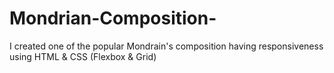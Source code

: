 # Mondrian-Composition-
I created one of the popular Mondrain's composition having responsiveness using HTML &amp; CSS (Flexbox &amp; Grid)
